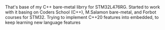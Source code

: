 That's base of my C++ bare-metal librry for STM32L476RG. 
Started to work with it basing on Coders School (C++), M.Salamon bare-metal, and Forbot courses for STM32.
Trying to implement C++20 features into embedded, to keep learning new language features
